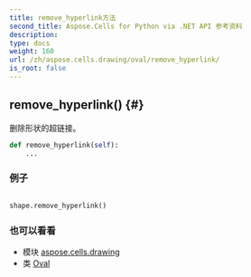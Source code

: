 ```yaml
---
title: remove_hyperlink方法
second_title: Aspose.Cells for Python via .NET API 参考资料
description:
type: docs
weight: 160
url: /zh/aspose.cells.drawing/oval/remove_hyperlink/
is_root: false
---
```

##  remove_hyperlink() {#}
删除形状的超链接。



```python
def remove_hyperlink(self):
    ...
```



### 例子

```python

shape.remove_hyperlink()

```



### 也可以看看
* 模块 [aspose.cells.drawing](../../)
* 类 [Oval](/cells/python-net/zh/aspose.cells.drawing/oval)
